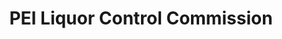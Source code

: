 ---
title: "PEI Liquor Control Commission"
url: /charlottetown/pei-liquor-control-commission/
shop: Spirituosen
---